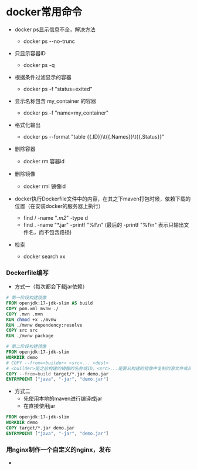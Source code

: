 # docker常用命令

+ docker ps显示信息不全，解决方法
  - docker ps --no-trunc
  
+ 只显示容器ID
  - docker ps -q
  
+ 根据条件过滤显示的容器
  - docker ps -f "status=exited"

+ 显示名称包含 my_container 的容器
  - docker ps -f "name=my_container"  
  
+ 格式化输出
  - docker ps --format "table {{.ID}}\t{{.Names}}\t{{.Status}}"

+ 删除容器
  - docker rm 容器id

+ 删除镜像
  - docker rmi 镜像id

+ docker执行Dockerfile文件中的内容，在其之下maven打包时候，依赖下载的位置（在安装docker的服务器上执行）
  - find / -name "*.m2*" -type d
  - find . -name "*.jar" -printf "%f\n" (最后的 -printf "%f\n" 表示只输出文件名，而不包含路径)

+ 检索
  - docker search xx






### Dockerfile编写
+ 方式一（每次都会下载jar依赖）
```dockerfile
# 第一阶段构建镜像
FROM openjdk:17-jdk-slim AS build
COPY pom.xml mvnw ./
COPY .mvn .mvn
RUN chmod +x ./mvnw
RUN ./mvnw dependency:resolve
COPY src src
RUN ./mvnw package

# 第二阶段构建镜像
FROM openjdk:17-jdk-slim
WORKDIR demo
# COPY --from=<builder> <src>... <dest>
# <builder>是之前构建的镜像的名称或ID。<src>...是要从构建的镜像中复制的源文件或目录，可以是多个。<dest>是目标路径。
COPY --from=build target/*.jar demo.jar
ENTRYPOINT ["java", "-jar", "demo.jar"]
```

+ 方式二
  + 先使用本地的maven进行编译成jar
  + 在直接使用jar
```dockerfile
FROM openjdk:17-jdk-slim
WORKDIR demo
COPY target/*.jar demo.jar
ENTRYPOINT ["java", "-jar", "demo.jar"]
```


### 用nginx制作一个自定义的nginx，发布
+


